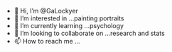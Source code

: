 - 👋 Hi, I’m @GaLockyer
- 👀 I’m interested in ...painting portraits
- 🌱 I’m currently learning ...psychology
- 💞️ I’m looking to collaborate on ...research and stats
- 📫 How to reach me ...

<!---
GaLockyer/GaLockyer is a ✨ special ✨ repository because its `README.md` (this file) appears on your GitHub profile.
You can click the Preview link to take a look at your changes.
--->
